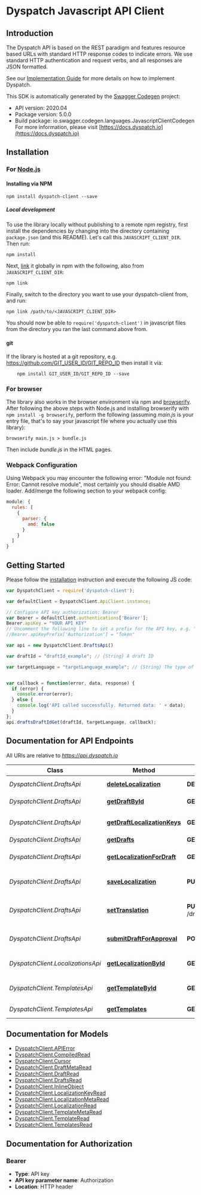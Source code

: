 # Dyspatch Javascript API Client

## Introduction

The Dyspatch API is based on the REST paradigm and features resource based URLs with standard HTTP response codes to indicate errors. We use standard HTTP authentication and request verbs, and all responses are JSON formatted.

See our [Implementation Guide](https://docs.dyspatch.io/development/implementing_dyspatch/) for more details on how to implement Dyspatch.

This SDK is automatically generated by the [Swagger Codegen](https://github.com/swagger-api/swagger-codegen) project:

- API version: 2020.04
- Package version: 5.0.0
- Build package: io.swagger.codegen.languages.JavascriptClientCodegen
  For more information, please visit [https://docs.dyspatch.io](https://docs.dyspatch.io)

## Installation

### For [Node.js](https://nodejs.org/)

#### Installing via NPM

```shell
npm install dyspatch-client --save
```

##### Local development

To use the library locally without publishing to a remote npm registry, first install the dependencies by changing into the directory containing `package.json` (and this README). Let's call this `JAVASCRIPT_CLIENT_DIR`. Then run:

```shell
npm install
```

Next, [link](https://docs.npmjs.com/cli/link) it globally in npm with the following, also from `JAVASCRIPT_CLIENT_DIR`:

```shell
npm link
```

Finally, switch to the directory you want to use your dyspatch-client from, and run:

```shell
npm link /path/to/<JAVASCRIPT_CLIENT_DIR>
```

You should now be able to `require('dyspatch-client')` in javascript files from the directory you ran the last command above from.

#### git

If the library is hosted at a git repository, e.g.
https://github.com/GIT_USER_ID/GIT_REPO_ID
then install it via:

```shell
    npm install GIT_USER_ID/GIT_REPO_ID --save
```

### For browser

The library also works in the browser environment via npm and [browserify](http://browserify.org/). After following
the above steps with Node.js and installing browserify with `npm install -g browserify`,
perform the following (assuming *main.js* is your entry file, that's to say your javascript file where you actually
use this library):

```shell
browserify main.js > bundle.js
```

Then include *bundle.js* in the HTML pages.

### Webpack Configuration

Using Webpack you may encounter the following error: "Module not found: Error:
Cannot resolve module", most certainly you should disable AMD loader. Add/merge
the following section to your webpack config:

```javascript
module: {
  rules: [
    {
      parser: {
        amd: false
      }
    }
  ]
}
```

## Getting Started

Please follow the [installation](#installation) instruction and execute the following JS code:

```javascript
var DyspatchClient = require('dyspatch-client');

var defaultClient = DyspatchClient.ApiClient.instance;

// Configure API key authorization: Bearer
var Bearer = defaultClient.authentications['Bearer'];
Bearer.apiKey = "YOUR API KEY"
// Uncomment the following line to set a prefix for the API key, e.g. "Token" (defaults to null)
//Bearer.apiKeyPrefix['Authorization'] = "Token"

var api = new DyspatchClient.DraftsApi()

var draftId = "draftId_example"; // {String} A draft ID

var targetLanguage = "targetLanguage_example"; // {String} The type of templating language to compile as. Should only be used for visual templates.


var callback = function(error, data, response) {
  if (error) {
    console.error(error);
  } else {
    console.log('API called successfully. Returned data: ' + data);
  }
};
api.draftsDraftIdGet(draftId, targetLanguage, callback);

```

## Documentation for API Endpoints

All URIs are relative to *https://api.dyspatch.io*

Class | Method | HTTP request | Description
------------ | ------------- | ------------- | -------------
*DyspatchClient.DraftsApi* | [**deleteLocalization**](docs/DraftsApi.md#deleteLocalization) | **DELETE** /drafts/{draftId}/localizations/{languageId} | Remove a localization
*DyspatchClient.DraftsApi* | [**getDraftById**](docs/DraftsApi.md#getDraftById) | **GET** /drafts/{draftId} | Get Draft by ID
*DyspatchClient.DraftsApi* | [**getDraftLocalizationKeys**](docs/DraftsApi.md#getDraftLocalizationKeys) | **GET** /drafts/{draftId}/localizationKeys | Get localization keys
*DyspatchClient.DraftsApi* | [**getDrafts**](docs/DraftsApi.md#getDrafts) | **GET** /drafts | List Drafts
*DyspatchClient.DraftsApi* | [**getLocalizationForDraft**](docs/DraftsApi.md#getLocalizationForDraft) | **GET** /drafts/{draftId}/localizations | Get localizations on a draft
*DyspatchClient.DraftsApi* | [**saveLocalization**](docs/DraftsApi.md#saveLocalization) | **PUT** /drafts/{draftId}/localizations/{languageId} | Create or update a localization
*DyspatchClient.DraftsApi* | [**setTranslation**](docs/DraftsApi.md#setTranslation) | **PUT** /drafts/{draftId}/localizations/{languageId}/translations | Set translations for language
*DyspatchClient.DraftsApi* | [**submitDraftForApproval**](docs/DraftsApi.md#submitDraftForApproval) | **POST** /drafts/{draftId}/publishRequest | Submit the draft for approval
*DyspatchClient.LocalizationsApi* | [**getLocalizationById**](docs/LocalizationsApi.md#getLocalizationById) | **GET** /localizations/{localizationId} | Get Localization Object by ID
*DyspatchClient.TemplatesApi* | [**getTemplateById**](docs/TemplatesApi.md#getTemplateById) | **GET** /templates/{templateId} | Get Template by ID
*DyspatchClient.TemplatesApi* | [**getTemplates**](docs/TemplatesApi.md#getTemplates) | **GET** /templates | List Templates


## Documentation for Models

 - [DyspatchClient.APIError](docs/APIError.md)
 - [DyspatchClient.CompiledRead](docs/CompiledRead.md)
 - [DyspatchClient.Cursor](docs/Cursor.md)
 - [DyspatchClient.DraftMetaRead](docs/DraftMetaRead.md)
 - [DyspatchClient.DraftRead](docs/DraftRead.md)
 - [DyspatchClient.DraftsRead](docs/DraftsRead.md)
 - [DyspatchClient.InlineObject](docs/InlineObject.md)
 - [DyspatchClient.LocalizationKeyRead](docs/LocalizationKeyRead.md)
 - [DyspatchClient.LocalizationMetaRead](docs/LocalizationMetaRead.md)
 - [DyspatchClient.LocalizationRead](docs/LocalizationRead.md)
 - [DyspatchClient.TemplateMetaRead](docs/TemplateMetaRead.md)
 - [DyspatchClient.TemplateRead](docs/TemplateRead.md)
 - [DyspatchClient.TemplatesRead](docs/TemplatesRead.md)


## Documentation for Authorization



### Bearer


- **Type**: API key
- **API key parameter name**: Authorization
- **Location**: HTTP header
